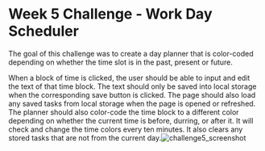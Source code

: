# Week 5 Challenge - Work Day Scheduler

The goal of this challenge was to create a day planner that is color-coded depending on whether the time slot is in the past, present or future.

When a block of time is clicked, the user should be able to input and edit the text of that time block. The text should only be saved into local storage when the corresponding save button is clicked. The page should also load any saved tasks from local storage when the page is opened or refreshed. The planner should also color-code the time block to a different color depending on whether the current time is before, durring, or after it. It will check and change the time colors every ten minutes. It also clears any stored tasks that are not from the current day.![challenge5_screenshot](https://user-images.githubusercontent.com/101528994/166122445-5f846060-7a0c-4712-bd64-c1473700172b.png)
